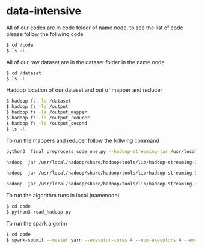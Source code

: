 # data-intensive

All of our codes are in code folder of name node. to see the list of code please follow the follwing code

```bash
$ cd /code
$ ls -l
```

All of our raw dataset are in the dataset folder in the name node

```bash
$ cd /dataset
$ ls -l
```

Hadoop location of our dataset and out of mapper and reducer

```bash
$ hadoop fs -ls /dataset
$ hadoop fs -ls /output
$ hadoop fs -ls /output_mapper
$ hadoop fs -ls /output_reducer
$ hadoop fs -ls /output_second
$ ls -l
```

To run the mappers and reducer follow the follwing command 

```bash
python3  final_preprocess_code_one.py --hadoop-streaming-jar /usr/local/hadoop/share/hadoop/tools/lib/hadoop-streaming-3.2.1.jar -r hadoop hdfs:///dataset/furniture.csv --output-dir hdfs:///output/output1 --no-output
```

```bash
hadoop  jar /usr/local/hadoop/share/hadoop/tools/lib/hadoop-streaming-3.2.1.jar -input hdfs:///output/output1 -output hdfs:///output_mapper/output1 -mapper final_preprocess_code_second.py -file final_preprocess_code_second.py
```

```bash
hadoop  jar /usr/local/hadoop/share/hadoop/tools/lib/hadoop-streaming-3.2.1.jar -input hdfs:///output_mapper/output1 -output hdfs:///output_mapper/output_reducer -mapper final_preprocess_code_third.py -file final_preprocess_code_third.py
```

```bash
hadoop  jar /usr/local/hadoop/share/hadoop/tools/lib/hadoop-streaming-3.2.1.jar -input hdfs:///output_reducer/output1 -output hdfs:///output_second/output1 -mapper final_process_code_fourth.py.py -file final_process_code_fourth.py.py
```

To run the algorithm runs in local (namenode)
```bash
$ cd code 
$ python3 read_hadoop.py
```

To run the spark algorim 
```bash
$ cd code 
$ spark-submit --master yarn --executor-cores 4 --num-executors 4 --executor-memory 6g --driver-memory 1g --conf spark.kryoserializer.buffer.max=512m spark-algo.py
```


